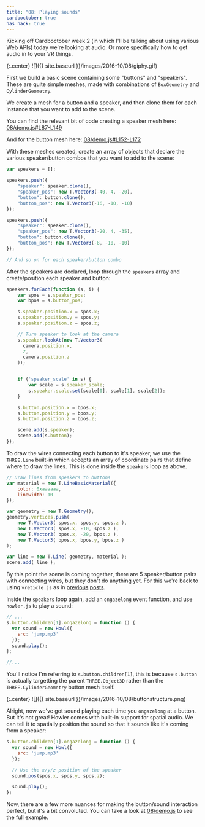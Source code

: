 ```yaml
---
title: "08: Playing sounds"
cardboctober: true
has_hack: true
---
```


Kicking off Cardboctober week 2 (in which I'll be talking about using various Web APIs) today we're looking at audio. Or more specifically how to get audio in to your VR things.

<!-- more -->

{:.center}
![]({{ site.baseurl }}/images/2016-10/08/giphy.gif)

First we build a basic scene containing some "buttons" and "speakers". These are quite simple meshes, made with combinations of `BoxGeometry` and `CylinderGeometry`.

We create a mesh for a button and a speaker, and then clone them for each instance that you want to add to the scene.

You can find the relevant bit of code creating a speaker mesh here: [08/demo.js#L87-L149](https://github.com/cardboctober/max/blob/master/08/demo.js#L87-L149)

And for the button mesh here: [08/demo.js#L152-L172](https://github.com/cardboctober/max/blob/master/08/demo.js#L152-L172)

With these meshes created, create an array of objects that declare the various speaker/button combos that you want to add to the scene:

```javascript
var speakers = [];

speakers.push({
    "speaker": speaker.clone(),
    "speaker_pos": new T.Vector3(-40, 4, -20),
    "button": button.clone(),
    "button_pos": new T.Vector3(-16, -10, -10)
});

speakers.push({
    "speaker": speaker.clone(),
    "speaker_pos": new T.Vector3(-20, 4, -35),
    "button": button.clone(),
    "button_pos": new T.Vector3(-8, -10, -10)
});

// And so on for each speaker/button combo

```

After the speakers are declared, loop through the `speakers` array and create/position each speaker and button:

```javascript
speakers.forEach(function (s, i) {
    var spos = s.speaker_pos;
    var bpos = s.button_pos;

    s.speaker.position.x = spos.x;
    s.speaker.position.y = spos.y;
    s.speaker.position.z = spos.z;

    // Turn speaker to look at the camera
    s.speaker.lookAt(new T.Vector3(
      camera.position.x,
      2,
      camera.position.z
    ));


    if ('speaker_scale' in s) {
        var scale = s.speaker_scale;
        s.speaker.scale.set(scale[0], scale[1], scale[2]);
    }

    s.button.position.x = bpos.x;
    s.button.position.y = bpos.y;
    s.button.position.z = bpos.z;

    scene.add(s.speaker);
    scene.add(s.button);
});
```

To draw the wires connecting each button to it's speaker, we use the `THREE.Line` built-in which accepts an array of coordinate pairs that define where to draw the lines. This is done inside the `speakers` loop as above.

```javascript
// Draw lines from speakers to buttons
var material = new T.LineBasicMaterial({
    color: 0xaaaaaa,
    linewidth: 10
});

var geometry = new T.Geometry();
geometry.vertices.push(
    new T.Vector3( spos.x, spos.y, spos.z ),
    new T.Vector3( spos.x, -10, spos.z ),
    new T.Vector3( bpos.x, -20, bpos.z ),
    new T.Vector3( bpos.x, bpos.y, bpos.z )
);

var line = new T.Line( geometry, material );
scene.add( line );
```

By this point the scene is coming together, there are 5 speaker/button pairs with connecting wires, but they don't do anything yet. For this we're back to using `vreticle.js` as in [previous](/post/cardboctober-03) [posts](/post/cardboctober-06).

Inside the `speakers` loop again, add an `ongazelong` event function, and use `howler.js` to play a sound:

```javascript
// ...
s.button.children[1].ongazelong = function () {
  var sound = new Howl({
    src: 'jump.mp3'
  });
  sound.play();
};

//...
```

You'll notice I'm referring to `s.button.children[1]`, this is because `s.button` is actually targetting the parent `THREE.Object3D` rather than the `THREE.CylinderGeometry` button mesh itself.

{:.center}
![]({{ site.baseurl }}/images/2016-10/08/buttonstructure.png)

Alright, now we've got sound playing each time you `ongazelong` at a button. But it's not great! Howler comes with built-in support for spatial audio. We can tell it to spatially position the sound so that it sounds like it's coming from a speaker:

```javascript
s.button.children[1].ongazelong = function () {
  var sound = new Howl({
    src: 'jump.mp3'
  });

  // Use the x/y/z position of the speaker
  sound.pos(spos.x, spos.y, spos.z);

  sound.play();
};
```

Now, there are a few more nuances for making the button/sound interaction perfect, but it's a bit convoluted. You can take a look at [08/demo.js](https://github.com/cardboctober/max/blob/master/08/demo.js) to see the full example.
